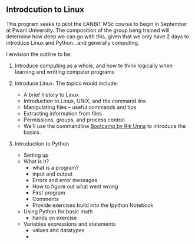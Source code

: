 ## Introdcution to Linux

This program seeks to pilot the EANBiT MSc course to begin in September at Pwani University. The composition of the group beng trained will determine how deep we can go with this, given that we only have 2 days to introduce Linux and Python...and generally computing.

I envision the outline to be:

1. Introduce computing as a whole, and how to think logically when learning and writting computer programs
2. Introduce Linux. The topics would include:
    - A brief history to Linux
    - Introduction to Linux, UNIX, and the command line
    - Manipulating files – useful commands and tips
    - Extracting information from files
    - Permissions, groups, and process control
    - We'll use the commandline [Bootcamp by Rik Unna](http://rik.smith-unna.com/command_line_bootcamp) to introduce the basics.
    
3. Introduction to Python
    - Setting up
    - What is it?
        - what is a program?
        - input and output
        - Errors and error messages
        - How to figure out what went wrong
        - First program
        - Comments
        - Provide exercises build into the Ipython Notebook
    - Using Python for basic math
        - hands on exercise
    - Variables expressions and statements
        - values and datatypes
        - 